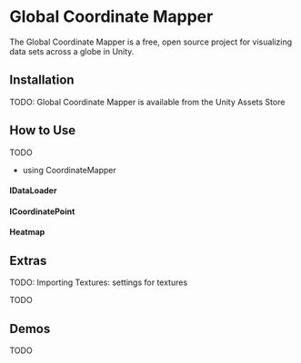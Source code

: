 # Global Coordinate Mapper

The Global Coordinate Mapper is a free, open source project for visualizing data sets across a globe in Unity.

## Installation

TODO: Global Coordinate Mapper is available from the Unity Assets Store

## How to Use

TODO
- using CoordinateMapper

#### IDataLoader

#### ICoordinatePoint

#### Heatmap

## Extras

TODO: Importing Textures: settings for textures

TODO

## Demos

TODO